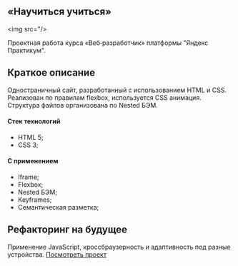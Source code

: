 ## «Научиться учиться»

<img src="/>

Проектная работа курса «Веб‑разработчик» платформы "Яндекс Практикум".

## Краткое описание
Одностраничный сайт, разработанный с использованием HTML и CSS.
Реализован по правилам flexbox, используется CSS анимация. Структура файлов организована по Nested БЭМ.
#### Стек технологий
  * HTML 5;
  * CSS 3;
#### С применением
  * Iframe;
  * Flexbox;
  * Nested БЭМ;
  * Keyframes;
  * Семантическая разметка;
## Рефакторинг на будущее
Применение JavaScript, кроссбраузерность и адаптивность под разные устройства.
[Посмотреть проект](https://ryzhukigor.github.io/how-to-learn/)
